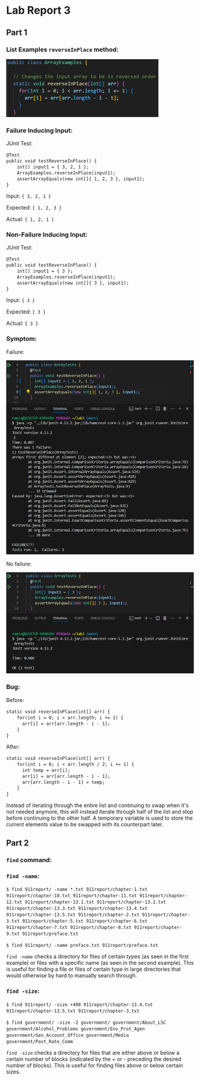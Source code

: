 # Lab Report 3

## Part 1

### **List Examples `reverseInPlace` method:**

![Image](../labreport3-images/reverseInPlace.png)

### Failure Inducing Input:

JUnit Test:
```
@Test 
public void testReverseInPlace() {
    int[] input1 = { 3, 2, 1 };
    ArrayExamples.reverseInPlace(input1);
    assertArrayEquals(new int[]{ 1, 2, 3 }, input1);
}
```
Input: `{ 3, 2, 1 }`

Expected:   `{ 1, 2, 3 }`

Actual:     `{ 1, 2, 1 }`

### Non-Failure Inducing Input:

JUnit Test:
```
@Test 
public void testReverseInPlace() {
    int[] input1 = { 3 };
    ArrayExamples.reverseInPlace(input1);
    assertArrayEquals(new int[]{ 3 }, input1);
}
```

Input: `{ 3 }`

Expected:   `{ 3 }`

Actual:     `{ 3 }`

### Symptom:

Failure:

![Image](../labreport3-images/failure.png)

No failure:

![Image](../labreport3-images/noFailure.png)

### Bug:

Before:

```
static void reverseInPlace(int[] arr) {
    for(int i = 0; i < arr.length; i += 1) {
      arr[i] = arr[arr.length - i - 1];
    }
}
```

After:

```
static void reverseInPlace(int[] arr) {
    for(int i = 0; i < arr.length / 2; i += 1) {
      int temp = arr[i];
      arr[i] = arr[arr.length - i - 1];
      arr[arr.length - i - 1] = temp;
    }
}
```

Instead of iterating through the entire list and continuing to swap when it's not needed anymore, this will instead iterate through half of the list and stop before continuing to the other half. A temporary variable is used to store the current elements value to be swapped with its counterpart later.

## Part 2

### `find` command:

### `find -name`:

`
$ find 911report/ -name *.txt
911report/chapter-1.txt
911report/chapter-10.txt
911report/chapter-11.txt
911report/chapter-12.txt
911report/chapter-13.1.txt
911report/chapter-13.2.txt
911report/chapter-13.3.txt
911report/chapter-13.4.txt
911report/chapter-13.5.txt
911report/chapter-2.txt
911report/chapter-3.txt
911report/chapter-5.txt
911report/chapter-6.txt
911report/chapter-7.txt
911report/chapter-8.txt
911report/chapter-9.txt
911report/preface.txt
`

`
$ find 911report/ -name preface.txt
911report/preface.txt
`

`find -name` checks a directory for files of certain types (as seen in the first example) or files with a specific name (as seen in the second example). This is useful for finding a file or files of certain type in large directories that would otherwise by hard to manually search through.

### `find -size`:

`
$ find 911report/ -size +400
911report/chapter-13.4.txt
911report/chapter-13.5.txt
911report/chapter-3.txt
`

`
$ find government/ -size -2
government/
government/About_LSC
government/Alcohol_Problems
government/Env_Prot_Agen
government/Gen_Account_Office
government/Media
government/Post_Rate_Comm
`

`find -size` checks a directory for files that are either above or below a certain number of blocks (indicated by the + or - preceding the desired number of blocks). This is useful for finding files above or below certain sizes.
